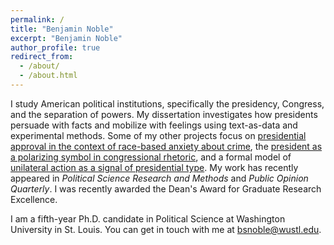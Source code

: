 ```yaml
---
permalink: /
title: "Benjamin Noble"
excerpt: "Benjamin Noble"
author_profile: true
redirect_from: 
  - /about/
  - /about.html
---
```


I study American political institutions, specifically the presidency, Congress, and the separation of powers. My dissertation investigates how presidents persuade with facts and mobilize with feelings using text-as-data and experimental methods. Some of my other projects focus on [presidential approval in the context of race-based anxiety about crime](https://academic.oup.com/poq/advance-article/doi/10.1093/poq/nfab074/6530176?guestAccessKey=fbab726b-6f74-4bc6-ae40-3f4625a25add), the [president as a polarizing symbol in congressional rhetoric](/files/papers/noble_presidentialcue.pdf), and a formal model of [unilateral action as a signal of presidential type](https://www.cambridge.org/core/journals/political-science-research-and-methods/article/energy-versus-safety-unilateral-action-voter-welfare-and-executive-accountability/83154F276FCBB0FC7745284A36CE4FA4). My work has recently appeared in *Political Science Research and Methods* and *Public Opinion Quarterly*. I was recently awarded the Dean's Award for Graduate Research Excellence.

I am a fifth-year Ph.D. candidate in Political Science at Washington University in St. Louis. You can get in touch with me at [bsnoble@wustl.edu](mailto:bsnoble@wustl.edu).